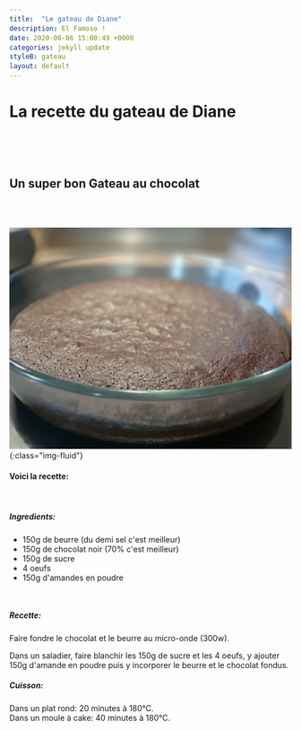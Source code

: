 ```yaml
---
title:  "Le gateau de Diane"
description: El Famoso !
date: 2020-06-06 15:00:49 +0000
categories: jekyll update
styleB: gateau
layout: default
---
```


# La recette du gateau de Diane <br>
<br>
<br>
<br>


## Un super bon Gateau au chocolat <br>
<br>
<br>

![Gateau de diane](/images/diane.jpg){:class="img-fluid"}

#### Voici la recette:
<br>

##### Ingredients:

 - 150g de beurre (du demi sel c'est meilleur)
 - 150g de chocolat noir (70% c'est meilleur)
 - 150g de sucre
 - 4 oeufs
- 150g d'amandes en poudre
<br>


##### Recette:

Faire fondre le chocolat et le beurre au micro-onde (300w).

Dans un saladier, faire blanchir les 150g de sucre et les 4 oeufs, y ajouter 150g d'amande en poudre puis y incorporer le beurre et le chocolat fondus.

##### Cuisson:

Dans un plat rond: 20 minutes à 180°C.<br>
Dans un moule à cake: 40 minutes à 180°C.